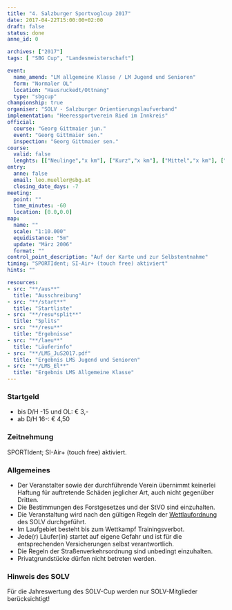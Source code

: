 ```yaml
---
title: "4. Salzburger Sportvoglcup 2017"
date: 2017-04-22T15:00:00+02:00
draft: false
status: done
anne_id: 0

archives: ["2017"]
tags: [ "SBG Cup", "Landesmeisterschaft"]

event:
  name_amend: "LM allgemeine Klasse / LM Jugend und Senioren"
  form: "Normaler OL"
  location: "Hausruckedt/Ottnang"
  type: "sbgcup"
championship: true
organiser: "SOLV - Salzburger Orientierungslaufverband"
implementation: "Heeressportverein Ried im Innkreis" 
official:
  course: "Georg Gittmaier jun."
  event: "Georg Gittmaier sen."
  inspection: "Georg Gittmaier sen."
course:
  valid: false
  lenghts: [["Neulinge","x km"], ["Kurz","x km"], ["Mittel","x km"], ["Lang","x km"]]
entry:
  anne: false
  email: leo.mueller@sbg.at
  closing_date_days: -7
meeting:
  point: ""
  time_minutes: -60
  location: [0.0,0.0]
map:
  name: ""
  scale: "1:10.000"
  equidistance: "5m"
  update: "März 2006"
  format: ""
control_point_description: "Auf der Karte und zur Selbstentnahme"
timing: "SPORTIdent; SI-Air+ (touch free) aktiviert"
hints: ""

resources:
- src: "**/aus**"
  title: "Ausschreibung"
- src: "**/start**"
  title: "Startliste"
- src: "**/resu*split**"
  title: "Splits"
- src: "**/resu**"
  title: "Ergebnisse"
- src: "**/laeu**"
  title: "Läuferinfo"
- src: "**/LMS_JuS2017.pdf"
  title: "Ergebnis LMS Jugend und Senioren"
- src: "**/LMS_El**"
  title: "Ergebnis LMS Allgemeine Klasse"
---
```


### Startgeld

- bis D/H -15 und OL: € 3,-
- ab D/H 16-: € 4,50

### Zeitnehmung

SPORTIdent; SI-Air+ (touch free) aktiviert.

### Allgemeines

- Der Veranstalter sowie der durchführende Verein übernimmt keinerlei Haftung für auftretende Schäden jeglicher Art, auch nicht gegenüber Dritten.
- Die Bestimmungen des Forstgesetzes und der StVO sind einzuhalten.
- Die Veranstaltung wird nach den gültigen Regeln der [Wettlaufordnung](../../wettlaufordnung) des SOLV durchgeführt.
- Im Laufgebiet besteht bis zum Wettkampf Trainingsverbot.
- Jede\(r) Läufer(in) startet auf eigene Gefahr und ist für die entsprechenden Versicherungen selbst verantwortlich.
- Die Regeln der Straßenverkehrsordnung sind unbedingt einzuhalten.
- Privatgrundstücke dürfen nicht betreten werden.

### Hinweis des SOLV
Für die Jahreswertung des SOLV-Cup werden nur SOLV-Mitglieder berücksichtigt!